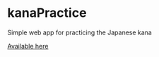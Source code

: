 # kanaPractice
Simple web app for practicing the Japanese kana

[Available here](https://ivanrichter.github.io/kanaPractice/)
